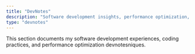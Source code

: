 ```yaml
---
title: "DevNotes"
description: "Software development insights, performance optimization, and coding journey documentation."
type: "devnotes"
---
```


This section documents my software development experiences, coding practices, and performance optimization devnotesniques.
